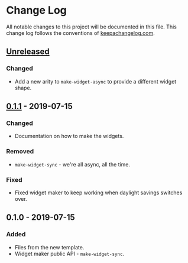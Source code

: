 # Change Log
All notable changes to this project will be documented in this file. This change log follows the conventions of [keepachangelog.com](http://keepachangelog.com/).

## [Unreleased]
### Changed
- Add a new arity to `make-widget-async` to provide a different widget shape.

## [0.1.1] - 2019-07-15
### Changed
- Documentation on how to make the widgets.

### Removed
- `make-widget-sync` - we're all async, all the time.

### Fixed
- Fixed widget maker to keep working when daylight savings switches over.

## 0.1.0 - 2019-07-15
### Added
- Files from the new template.
- Widget maker public API - `make-widget-sync`.

[Unreleased]: https://github.com/your-name/employees-api/compare/0.1.1...HEAD
[0.1.1]: https://github.com/your-name/employees-api/compare/0.1.0...0.1.1
